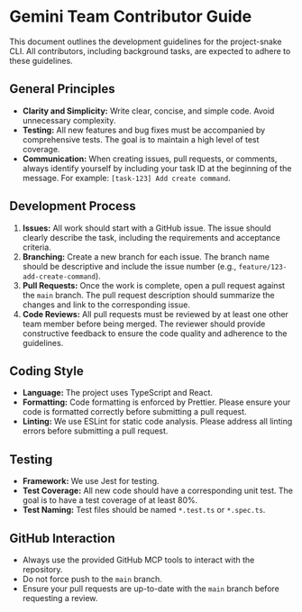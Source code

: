 # Gemini Team Contributor Guide

This document outlines the development guidelines for the project-snake CLI. All contributors, including background tasks, are expected to adhere to these guidelines.

## General Principles

*   **Clarity and Simplicity:** Write clear, concise, and simple code. Avoid unnecessary complexity.
*   **Testing:** All new features and bug fixes must be accompanied by comprehensive tests. The goal is to maintain a high level of test coverage.
*   **Communication:** When creating issues, pull requests, or comments, always identify yourself by including your task ID at the beginning of the message. For example: `[task-123] Add create command`.

## Development Process

1.  **Issues:** All work should start with a GitHub issue. The issue should clearly describe the task, including the requirements and acceptance criteria.
2.  **Branching:** Create a new branch for each issue. The branch name should be descriptive and include the issue number (e.g., `feature/123-add-create-command`).
3.  **Pull Requests:** Once the work is complete, open a pull request against the `main` branch. The pull request description should summarize the changes and link to the corresponding issue.
4.  **Code Reviews:** All pull requests must be reviewed by at least one other team member before being merged. The reviewer should provide constructive feedback to ensure the code quality and adherence to the guidelines.

## Coding Style

*   **Language:** The project uses TypeScript and React.
*   **Formatting:** Code formatting is enforced by Prettier. Please ensure your code is formatted correctly before submitting a pull request.
*   **Linting:** We use ESLint for static code analysis. Please address all linting errors before submitting a pull request.

## Testing

*   **Framework:** We use Jest for testing.
*   **Test Coverage:** All new code should have a corresponding unit test. The goal is to have a test coverage of at least 80%.
*   **Test Naming:** Test files should be named `*.test.ts` or `*.spec.ts`.

## GitHub Interaction

*   Always use the provided GitHub MCP tools to interact with the repository.
*   Do not force push to the `main` branch.
*   Ensure your pull requests are up-to-date with the `main` branch before requesting a review.
